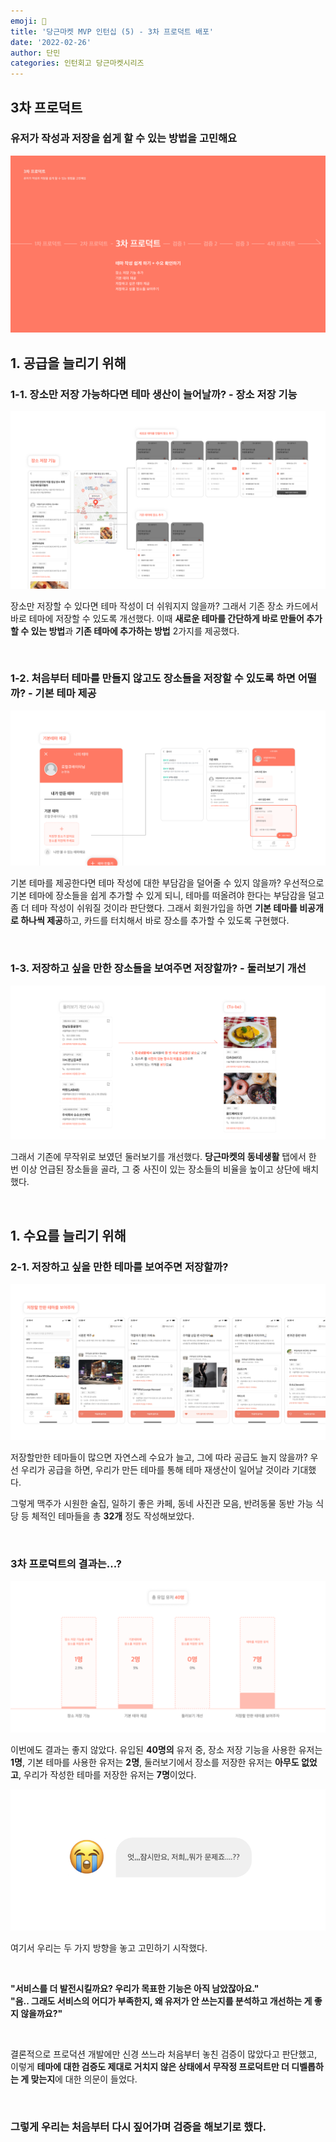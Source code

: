 ```yaml
---
emoji: 🥕
title: '당근마켓 MVP 인턴십 (5) - 3차 프로덕트 배포'
date: '2022-02-26'
author: 단민
categories: 인턴회고 당근마켓시리즈
---
```


## 3차 프로덕트

### 유저가 작성과 저장을 쉽게 할 수 있는 방법을 고민해요

![](0.png)

## 1. 공급을 늘리기 위해

### 1-1. 장소만 저장 가능하다면 테마 생산이 늘어날까? - 장소 저장 기능

![](1.png)

장소만 저장할 수 있다면 테마 작성이 더 쉬워지지 않을까? 그래서 기존 장소 카드에서 바로 테마에 저장할 수 있도록 개선했다. 이때 **새로운 테마를 간단하게 바로 만들어 추가할 수 있는 방법**과 **기존 테마에 추가하는 방법** 2가지를 제공했다.

&nbsp;

### 1-2. 처음부터 테마를 만들지 않고도 장소들을 저장할 수 있도록 하면 어떨까? - 기본 테마 제공

![](2.png)

기본 테마를 제공한다면 테마 작성에 대한 부담감을 덜어줄 수 있지 않을까? 우선적으로 기본 테마에 장소들을 쉽게 추가할 수 있게 되니, 테마를 떠올려야 한다는 부담감을 덜고 좀 더 테마 작성이 쉬워질 것이라 판단했다. 그래서 회원가입을 하면 **기본 테마를 비공개로 하나씩 제공**하고, 카드를 터치해서 바로 장소를 추가할 수 있도록 구현했다.

&nbsp;

### 1-3. 저장하고 싶을 만한 장소들을 보여주면 저장할까? - 둘러보기 개선

![](3.png)

그래서 기존에 무작위로 보였던 둘러보기를 개선했다. **당근마켓의 동네생활** 탭에서 한 번 이상 언급된 장소들을 골라, 그 중 사진이 있는 장소들의 비율을 높이고 상단에 배치했다.

&nbsp;

## 1. 수요를 늘리기 위해

### 2-1. 저장하고 싶을 만한 테마를 보여주면 저장할까?

![](4.png)

저장할만한 테마들이 많으면 자연스레 수요가 늘고, 그에 따라 공급도 늘지 않을까? 우선 우리가 공급을 하면, 우리가 만든 테마를 통해 테마 재생산이 일어날 것이라 기대했다.

그렇게 맥주가 시원한 술집, 일하기 좋은 카페, 동네 사진관 모음, 반려동물 동반 가능 식당 등 체적인 테마들을 총 **32개** 정도 작성해보았다.

&nbsp;

### 3차 프로덕트의 결과는...?

![](5.png)

이번에도 결과는 좋지 않았다. 유입된 **40명의** 유저 중, 장소 저장 기능을 사용한 유저는 **1명**, 기본 테마를 사용한 유저는 **2명**, 둘러보기에서 장소를 저장한 유저는 **아무도 없었고**, 우리가 작성한 테마를 저장한 유저는 **7명**이었다.

![](6.png)

여기서 우리는 두 가지 방향을 놓고 고민하기 시작했다.

&nbsp;

**"서비스를 더 발전시킬까요? 우리가 목표한 기능은 아직 남았잖아요."**  
**"음.. 그래도 서비스의 어디가 부족한지, 왜 유저가 안 쓰는지를 분석하고 개선하는 게 좋지 않을까요?"**

&nbsp;

결론적으로 프로덕션 개발에만 신경 쓰느라 처음부터 놓친 검증이 많았다고 판단했고, 이렇게 **테마에 대한 검증도 제대로 거치지 않은 상태에서 무작정 프로덕트만 더 디벨롭하는 게 맞는지**에 대한 의문이 들었다.

&nbsp;

### 그렇게 우리는 처음부터 다시 짚어가며 검증을 해보기로 했다.